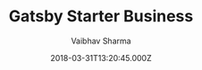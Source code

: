 ---
title: Gatsby Starter Business
github: https://github.com/v4iv/gatsby-starter-business
demo: https://gatsby-starter-business.netlify.app/
author: Vaibhav Sharma
ssg:
  - Gatsby
cms:
  - Markdown
date: 2018-03-31T13:20:45.000Z
description: Gatsby Business Website Starter
draft: false
publish_date: '2018-03-31T13:20:45Z'
update_date: '2020-12-18T07:43:00Z'
github_star: 243
github_fork: 104
---